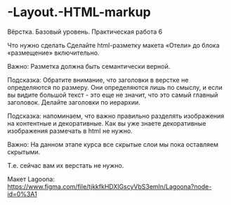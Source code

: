 # -Layout.-HTML-markup
Вёрстка. Базовый уровень. Практическая работа 6


Что нужно сделать
Сделайте html-разметку макета «Отели» до блока «размещение» включительно. 

Важно: Разметка должна быть семантически верной.

Подсказка: Обратите внимание, что заголовки в верстке не определяются по размеру. Они определяются лишь по смыслу, и если вы видите большой текст - это еще не значит, что это самый главный заголовок. Делайте заголовки по иерархии.

Подсказка: напоминаем, что важно правильно разделять изображения на контентные и декоративные. Как вы уже знаете декоративные изображения размечать в html не нужно.

Важно: На данном этапе курса все скрытые слои мы пока оставляем скрытыми. 

Т.е. сейчас вам их верстать не нужно.

Макет Lagoona: https://www.figma.com/file/tjkkfkHDXlGscyVbS3emln/Lagoona?node-id=0%3A1
